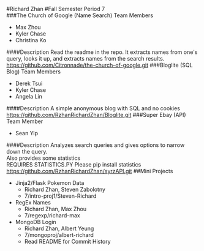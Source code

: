 #Richard Zhan
#Fall Semester
Period 7
<br>
###The Church of Google (Name Search)
Team Members
* Max Zhou
* Kyler Chase
* Christina Ko

####Description
Read the readme in the repo. It extracts names from one's query, looks it up, and extracts names from the search results.
<br>https://github.com/Citronnade/the-church-of-google.git
###Bloglite (SQL Blog)
Team Members
* Derek Tsui
* Kyler Chase
* Angela Lin

####Description
A simple anonymous blog with SQL and no cookies
<br>https://github.com/RzhanRichardZhan/Bloglite.git
###Super Ebay (API)
Team Member
* Sean Yip

####Description
Analyzes search queries and gives options to narrow down the query.
<br>Also provides some statistics
<br>REQUIRES STATISTICS.PY Please pip install statistics
<br>https://github.com/RzhanRichardZhan/syrzAPI.git
##Mini Projects
* Jinja2/Flask Pokemon Data
  * Richard Zhan, Steven Zabolotny
  * 7/intro-proj1/Steven-Richard
* RegEx Names
  * Richard Zhan, Max Zhou
  * 7/regexp/richard-max
* MongoDB Login
  * Richard Zhan, Albert Yeung
  * 7/mongoproj/albert-richard
  * Read README for Commit History


